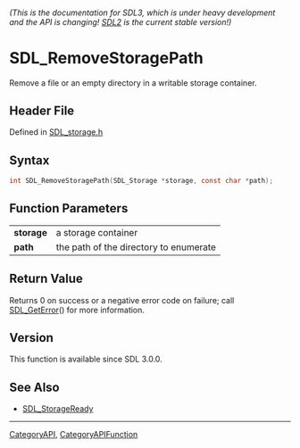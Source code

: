 ###### (This is the documentation for SDL3, which is under heavy development and the API is changing! [SDL2](https://wiki.libsdl.org/SDL2/) is the current stable version!)
# SDL_RemoveStoragePath

Remove a file or an empty directory in a writable storage container.

## Header File

Defined in [SDL_storage.h](https://github.com/libsdl-org/SDL/blob/main/include/SDL3/SDL_storage.h)

## Syntax

```c
int SDL_RemoveStoragePath(SDL_Storage *storage, const char *path);

```

## Function Parameters

|                 |                                        |
| --------------- | -------------------------------------- |
| **storage**     | a storage container                    |
| **path**        | the path of the directory to enumerate |

## Return Value

Returns 0 on success or a negative error code on failure; call
[SDL_GetError](SDL_GetError)() for more information.

## Version

This function is available since SDL 3.0.0.

## See Also

* [SDL_StorageReady](SDL_StorageReady)

----
[CategoryAPI](CategoryAPI), [CategoryAPIFunction](CategoryAPIFunction)

